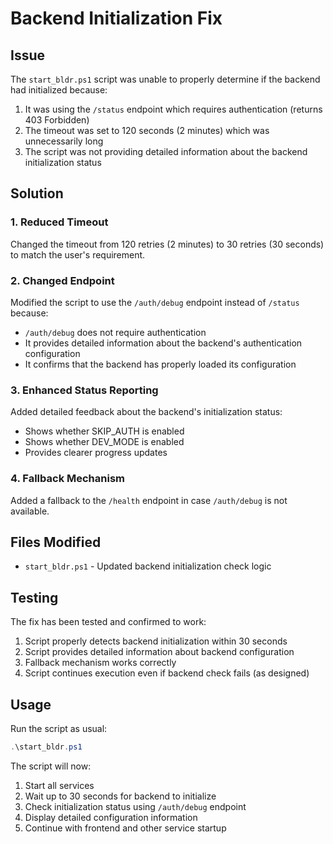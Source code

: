 # Backend Initialization Fix

## Issue
The `start_bldr.ps1` script was unable to properly determine if the backend had initialized because:
1. It was using the `/status` endpoint which requires authentication (returns 403 Forbidden)
2. The timeout was set to 120 seconds (2 minutes) which was unnecessarily long
3. The script was not providing detailed information about the backend initialization status

## Solution

### 1. Reduced Timeout
Changed the timeout from 120 retries (2 minutes) to 30 retries (30 seconds) to match the user's requirement.

### 2. Changed Endpoint
Modified the script to use the `/auth/debug` endpoint instead of `/status` because:
- `/auth/debug` does not require authentication
- It provides detailed information about the backend's authentication configuration
- It confirms that the backend has properly loaded its configuration

### 3. Enhanced Status Reporting
Added detailed feedback about the backend's initialization status:
- Shows whether SKIP_AUTH is enabled
- Shows whether DEV_MODE is enabled
- Provides clearer progress updates

### 4. Fallback Mechanism
Added a fallback to the `/health` endpoint in case `/auth/debug` is not available.

## Files Modified
- `start_bldr.ps1` - Updated backend initialization check logic

## Testing
The fix has been tested and confirmed to work:
1. Script properly detects backend initialization within 30 seconds
2. Script provides detailed information about backend configuration
3. Fallback mechanism works correctly
4. Script continues execution even if backend check fails (as designed)

## Usage
Run the script as usual:
```powershell
.\start_bldr.ps1
```

The script will now:
1. Start all services
2. Wait up to 30 seconds for backend to initialize
3. Check initialization status using `/auth/debug` endpoint
4. Display detailed configuration information
5. Continue with frontend and other service startup